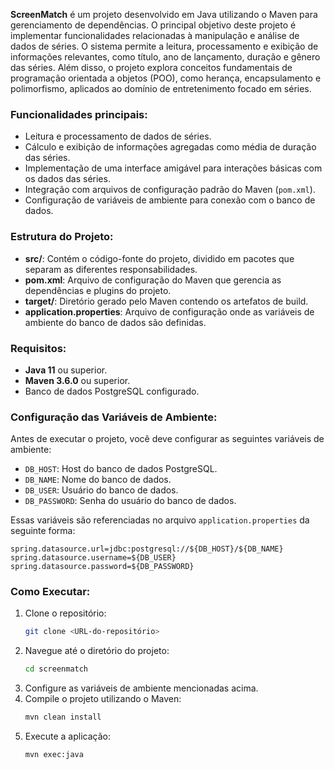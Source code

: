 **ScreenMatch** é um projeto desenvolvido em Java utilizando o Maven para gerenciamento de dependências. O principal objetivo deste projeto é implementar funcionalidades relacionadas à manipulação e análise de dados de séries. O sistema permite a leitura, processamento e exibição de informações relevantes, como título, ano de lançamento, duração e gênero das séries. Além disso, o projeto explora conceitos fundamentais de programação orientada a objetos (POO), como herança, encapsulamento e polimorfismo, aplicados ao domínio de entretenimento focado em séries.

### Funcionalidades principais:
- Leitura e processamento de dados de séries.
- Cálculo e exibição de informações agregadas como média de duração das séries.
- Implementação de uma interface amigável para interações básicas com os dados das séries.
- Integração com arquivos de configuração padrão do Maven (`pom.xml`).
- Configuração de variáveis de ambiente para conexão com o banco de dados.

### Estrutura do Projeto:
- **src/**: Contém o código-fonte do projeto, dividido em pacotes que separam as diferentes responsabilidades.
- **pom.xml**: Arquivo de configuração do Maven que gerencia as dependências e plugins do projeto.
- **target/**: Diretório gerado pelo Maven contendo os artefatos de build.
- **application.properties**: Arquivo de configuração onde as variáveis de ambiente do banco de dados são definidas.

### Requisitos:
- **Java 11** ou superior.
- **Maven 3.6.0** ou superior.
- Banco de dados PostgreSQL configurado.

### Configuração das Variáveis de Ambiente:
Antes de executar o projeto, você deve configurar as seguintes variáveis de ambiente:

- `DB_HOST`: Host do banco de dados PostgreSQL.
- `DB_NAME`: Nome do banco de dados.
- `DB_USER`: Usuário do banco de dados.
- `DB_PASSWORD`: Senha do usuário do banco de dados.

Essas variáveis são referenciadas no arquivo `application.properties` da seguinte forma:

```properties
spring.datasource.url=jdbc:postgresql://${DB_HOST}/${DB_NAME}
spring.datasource.username=${DB_USER}
spring.datasource.password=${DB_PASSWORD}
```

### Como Executar:
1. Clone o repositório:
   ```bash
   git clone <URL-do-repositório>
   ```
2. Navegue até o diretório do projeto:
   ```bash
   cd screenmatch
   ```
3. Configure as variáveis de ambiente mencionadas acima.
4. Compile o projeto utilizando o Maven:
   ```bash
   mvn clean install
   ```
5. Execute a aplicação:
   ```bash
   mvn exec:java
   ```

